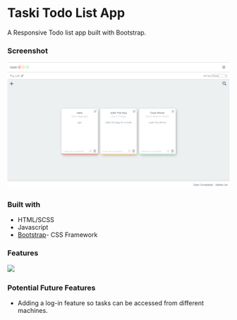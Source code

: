 # Taski Todo List App

A Responsive Todo list app built with Bootstrap.

### Screenshot

![](dist/img/Taski.png)

### Built with

- HTML/SCSS
- Javascript
- [Bootstrap](https://getbootstrap.com/)- CSS Framework

### Features

![](dist/img/addNote.gif)


### Potential Future Features

- Adding a log-in feature so tasks can be accessed from different machines.
